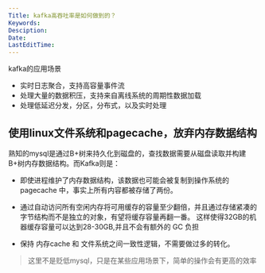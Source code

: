```yaml
---
Title: kafka高吞吐率是如何做到的？
Keywords:
Desciption:
Date:
LastEditTime:
---
```


kafka的应用场景

- 实时日志聚合，支持高容量事件流
- 处理大量的数据积压，支持来自离线系统的周期性数据加载
- 处理低延迟分发，分区，分布式，以及实时处理



## 使用linux文件系统和pagecache，放弃内存数据结构

熟知的mysql是通过B+树来持久化到磁盘的，查找数据需要从磁盘读取并构建B+树内存数据结构。而Kafka则是：



- 即使进程维护了内存数据结构，该数据也可能会被复制到操作系统的 pagecache 中，事实上所有内容都被存储了两份。

- 通过自动访问所有空闲内存将可用缓存的容量至少翻倍，并且通过存储紧凑的字节结构而不是独立的对象，有望将缓存容量再翻一番。 这样使得32GB的机器缓存容量可以达到28-30GB,并且不会有额外的 GC 负担
- 保持 内存cache 和 文件系统之间一致性逻辑，不需要做过多的转化。



> 这里不是贬低mysql，只是在某些应用场景下，简单的操作会有更高的效率



